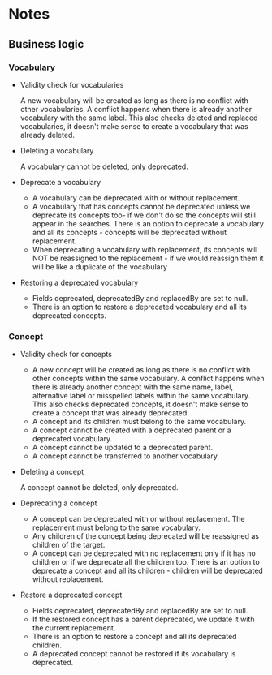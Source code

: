 # Notes

## Business logic

### Vocabulary
- Validity check for vocabularies 
  
  A new vocabulary will be created as long as there is no conflict with other vocabularies.
  A conflict happens when there is already another vocabulary with the same label.
  This also checks deleted and replaced vocabularies, it doesn't make sense to create a vocabulary that was already deleted.

- Deleting a vocabulary

  A vocabulary cannot be deleted, only deprecated.
  
- Deprecate a vocabulary
  - A vocabulary can be deprecated with or without replacement.
  - A vocabulary that has concepts cannot be deprecated unless we deprecate its concepts too- if we don't do so the concepts will still appear in the searches. 
    There is an option to deprecate a vocabulary and all its concepts - concepts will be deprecated without replacement.
  - When deprecating a vocabulary with replacement, its concepts will NOT be reassigned to the replacement - if we would reassign them it will be like 
    a duplicate of the vocabulary
  
- Restoring a deprecated vocabulary
  - Fields deprecated, deprecatedBy and replacedBy are set to null.    
  - There is an option to restore a deprecated vocabulary and all its deprecated concepts.

### Concept  
- Validity check for concepts 
  - A new concept will be created as long as there is no conflict with other concepts within the same vocabulary.
  A conflict happens when there is already another concept with the same name, label, alternative label or misspelled labels within the same vocabulary.
  This also checks deprecated concepts, it doesn't make sense to create a concept that was already deprecated.
  - A concept and its children must belong to the same vocabulary.
  - A concept cannot be created with a deprecated parent or a deprecated vocabulary.
  - A concept cannot be updated to a deprecated parent.
  - A concept cannot be transferred to another vocabulary.
  
- Deleting a concept

  A concept cannot be deleted, only deprecated.
  
- Deprecating a concept
  - A concept can be deprecated with or without replacement. The replacement must belong to the same vocabulary.
  - Any children of the concept being deprecated will be reassigned as children of the target.
  - A concept can be deprecated with no replacement only if it has no children or if we deprecate all the children too.
    There is an option to deprecate a concept and all its children - children will be deprecated without replacement.
    
- Restore a deprecated concept
  - Fields deprecated, deprecatedBy and replacedBy are set to null.    
  - If the restored concept has a parent deprecated, we update it with the current replacement.
  - There is an option to restore a concept and all its deprecated children.
  - A deprecated concept cannot be restored if its vocabulary is deprecated.